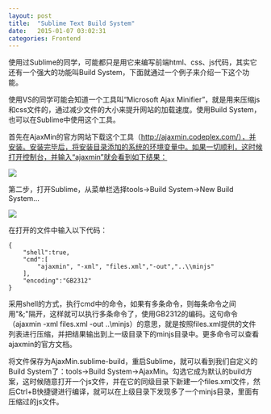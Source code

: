 ```yaml
---
layout: post
title:  "Sublime Text Build System"
date:   2015-01-07 03:02:31
categories: Frontend
---
```


使用过Sublime的同学，可能都只是用它来编写前端html、css、js代码，其实它还有一个强大的功能叫Build System，下面就通过一个例子来介绍一下这个功能。

使用VS的同学可能会知道一个工具叫“Microsoft Ajax Minifier”，就是用来压缩js和css文件的，通过减少文件的大小来提升网站的加载速度。使用Build System，也可以在Sublime中使用这个工具。

首先在AjaxMin的官方网站下载这个工具（http://ajaxmin.codeplex.com/），并安装。安装完毕后，将安装目录添加的系统的环境变量中。如果一切顺利，这时候打开控制台，并输入“ajaxmin”就会看到如下结果：
<!--more-->
<img class="postImage" src="http://homfen.appsp0t.com/serve/AMIfv95jnHoGjKvBH0IPFlI2v3Dh18buW-Fhxdx5j8habFgxgahw8ozJjmVjIcmBxPEqkHFSESSMtcaMws2uQf_M66FHw-5gic5F7OvVCQp1v89SuvJjLXDXAwVNtoIgBS-1U9EjERntsxBLOUrUMSdcpR7emDSxDQ"/>

第二步，打开Sublime，从菜单栏选择tools->Build System->New Build System...

<img class="postImage" src="http://homfen.appsp0t.com/serve/AMIfv94wW3hUY04UXebpISpF9o2IaZtKt1WxNSjfQzf90KrEo7X11xWcupKz6rsyAM4IYclxCj_B-qy7ahhjHJpaWjJNIPUIwWJb4ZhnxnzO-XRbilBfabkye99A8OWEusBkkq5l0ON49NYbTUILJLCpQsSYc9pSyg"/>

在打开的文件中输入以下代码：

	{
		"shell":true,
		"cmd":[
			"ajaxmin", "-xml", "files.xml","-out","..\\minjs"
		],
		"encoding":"GB2312"
	}

采用shell的方式，执行cmd中的命令，如果有多条命令，则每条命令之间用"&;"隔开，这样就可以执行多条命令了，使用GB2312的编码。这句命令（ajaxmin -xml files.xml -out ..\minjs）的意思，就是按照files.xml提供的文件列表进行压缩，并把结果输出到上一级目录下的minjs目录中。更多命令可以查看ajaxmin的官方文档。

将文件保存为AjaxMin.sublime-build，重启Sublime，就可以看到我们自定义的Build System了：tools->Build System->AjaxMin。勾选它成为默认的build方案，这时候随意打开一个js文件，并在它的同级目录下新建一个files.xml文件，然后Ctrl+B快捷键进行编译，就可以在上级目录下发现多了一个minjs目录，里面有压缩过的js文件。